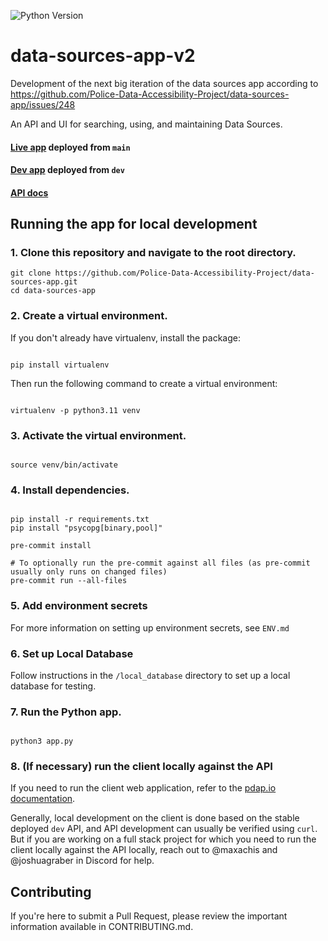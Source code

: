 ![Python Version](https://img.shields.io/badge/python-3.12-blue?style=for-the-badge&logo=python&logoColor=ffdd54)

# data-sources-app-v2

Development of the next big iteration of the data sources app according to https://github.com/Police-Data-Accessibility-Project/data-sources-app/issues/248

An API and UI for searching, using, and maintaining Data Sources. 

#### [Live app](https://data-sources-v2.pdap.io/) deployed from `main`
#### [Dev app](https://data-sources-v2.pdap.dev/) deployed from `dev`
#### [API docs](https://docs.pdap.io/api/introduction)

## Running the app for local development

### 1. Clone this repository and navigate to the root directory.

```
git clone https://github.com/Police-Data-Accessibility-Project/data-sources-app.git
cd data-sources-app
```

### 2. Create a virtual environment.

If you don't already have virtualenv, install the package:

```

pip install virtualenv

```

Then run the following command to create a virtual environment:

```

virtualenv -p python3.11 venv

```

### 3. Activate the virtual environment.

```

source venv/bin/activate

```

### 4. Install dependencies.

```

pip install -r requirements.txt
pip install "psycopg[binary,pool]"

pre-commit install

# To optionally run the pre-commit against all files (as pre-commit usually only runs on changed files)
pre-commit run --all-files

```

### 5. Add environment secrets

For more information on setting up environment secrets, see `ENV.md`

### 6. Set up Local Database

Follow instructions in the `/local_database` directory to set up a local database for testing.

### 7. Run the Python app.

```

python3 app.py

```


### 8. (If necessary) run the client locally against the API

If you need to run the client web application, refer to the [pdap.io documentation](https://github.com/Police-Data-Accessibility-Project/pdap.io). 

Generally, local development on the client is done based on the stable deployed `dev` API, and API development can usually be verified using `curl`. But if you are working on a full stack project for which you need to run the client locally against the API locally, reach out to @maxachis and @joshuagraber in Discord for help.

## Contributing
If you're here to submit a Pull Request, please review the important information available in CONTRIBUTING.md.